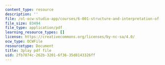 ```yaml
---
content_type: resource
description: ''
file: /ol-ocw-studio-app/courses/6-001-structure-and-interpretation-of-computer-programs-spring-2005/2fb7874c262b32016f3635d8143326ff_DrFkf-T-6Co.pdf
file_size: 83494
file_type: application/pdf
learning_resource_types: []
license: https://creativecommons.org/licenses/by-nc-sa/4.0/
ocw_type: OCWFile
resourcetype: Document
title: 3play pdf file
uid: 2fb7874c-262b-3201-6f36-35d8143326ff
---
```

